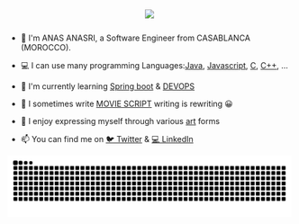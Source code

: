 <h1 align="center">
  <a href="#">
    <img src="https://readme-typing-svg.herokuapp.com/?lines=Hi+there+😀🎉;&center=true&size=30">
  </a>
</h1>

- 👋 I'm ANAS ANASRI, a Software Engineer from CASABLANCA (MOROCCO).

- 💻 I can use many programming Languages:[Java](https://www.java.com/fr/), [Javascript](https://developer.mozilla.org/fr/docs/Web/JavaScript), [C](https://fr.wikipedia.org/wiki/C_(langage)), [C++](https://fr.wikipedia.org/wiki/C%2B%2B), ...
 
- 🌱 I'm currently learning [Spring boot](https://spring.io/) & [DEVOPS](https://azure.microsoft.com/fr-fr/resources/cloud-computing-dictionary/what-is-devops)

- 📝 I sometimes write [MOVIE SCRIPT](https://www.outstandingscreenplays.com/scripts) writing is rewriting 😀

- 🎨 I enjoy expressing myself through various [art](https://art) forms

- 📫 You can find me on [🐦 Twitter](https://twitter.com/anasanasri_) & [💻 LinkedIn](https://www.linkedin.com/in/anasanasri/)

<!--   grid-snake -->
![](https://github.com/BEPb/BEPb/blob/output/github-contribution-grid-snake.svg)
